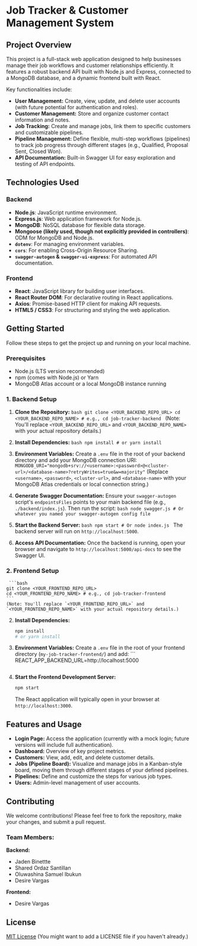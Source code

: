 # Job Tracker & Customer Management System

## Project Overview

This project is a full-stack web application designed to help businesses manage their job workflows and customer relationships efficiently. It features a robust backend API built with Node.js and Express, connected to a MongoDB database, and a dynamic frontend built with React.

Key functionalities include:

* **User Management:** Create, view, update, and delete user accounts (with future potential for authentication and roles).
* **Customer Management:** Store and organize customer contact information and notes.
* **Job Tracking:** Create and manage jobs, link them to specific customers and customizable pipelines.
* **Pipeline Management:** Define flexible, multi-step workflows (pipelines) to track job progress through different stages (e.g., Qualified, Proposal Sent, Closed Won).
* **API Documentation:** Built-in Swagger UI for easy exploration and testing of API endpoints.

## Technologies Used

### Backend

* **Node.js**: JavaScript runtime environment.
* **Express.js**: Web application framework for Node.js.
* **MongoDB**: NoSQL database for flexible data storage.
* **Mongoose (likely used, though not explicitly provided in controllers)**: ODM for MongoDB and Node.js.
* **`dotenv`**: For managing environment variables.
* **`cors`**: For enabling Cross-Origin Resource Sharing.
* **`swagger-autogen` & `swagger-ui-express`**: For automated API documentation.

### Frontend

* **React**: JavaScript library for building user interfaces.
* **React Router DOM**: For declarative routing in React applications.
* **Axios**: Promise-based HTTP client for making API requests.
* **HTML5 / CSS3**: For structuring and styling the web application.

## Getting Started

Follow these steps to get the project up and running on your local machine.

### Prerequisites

* Node.js (LTS version recommended)
* npm (comes with Node.js) or Yarn
* MongoDB Atlas account or a local MongoDB instance running

### 1. Backend Setup

1. **Clone the Repository:**
       ```bash
    git clone <YOUR_BACKEND_REPO_URL>
    cd <YOUR_BACKEND_REPO_NAME> # e.g., cd job-tracker-backend
        ```
    (Note: You'll replace `<YOUR_BACKEND_REPO_URL>` and `<YOUR_BACKEND_REPO_NAME>` with your actual repository details.)

2. **Install Dependencies:**
        ```bash
    npm install
        # or yarn install
           ```

3. **Environment Variables:**
    Create a `.env` file in the root of your backend directory and add your MongoDB connection URI:
         ```
    MONGODB_URI="mongodb+srv://<username>:<password>@<cluster-url>/<database-name>?retryWrites=true&w=majority"
           ```
    (Replace `<username>`, `<password>`, `<cluster-url>`, and `<database-name>` with your MongoDB Atlas credentials or local connection string.)

4. **Generate Swagger Documentation:**
    Ensure your `swagger-autogen` script's `endpointsFiles` points to your main backend file (e.g., `./backend/index.js`). Then run the script:
         ```bash
    node swagger.js # Or whatever you named your swagger-autogen config file
          ```

5. **Start the Backend Server:**
           ```bash
    npm start # Or node index.js
          ```
    The backend server will run on `http://localhost:5000`.

6. **Access API Documentation:**
    Once the backend is running, open your browser and navigate to `http://localhost:5000/api-docs` to see the Swagger UI.

### 2. Frontend Setup

     ```bash
    git clone <YOUR_FRONTEND_REPO_URL>
    cd <YOUR_FRONTEND_REPO_NAME> # e.g., cd job-tracker-frontend
    ```
    (Note: You'll replace `<YOUR_FRONTEND_REPO_URL>` and `<YOUR_FRONTEND_REPO_NAME>` with your actual repository details.)

2.  **Install Dependencies:**
    ```bash
    npm install
    # or yarn install
    ```
3.  **Environment Variables:**
    Create a `.env` file in the root of your frontend directory (`my-job-tracker-frontend/`) and add:
        ```
REACT_APP_BACKEND_URL=http://localhost:5000
     ```
4.  **Start the Frontend Development Server:**
    ```bash
    npm start
    ```
    The React application will typically open in your browser at `http://localhost:3000`.

## Features and Usage

* **Login Page:** Access the application (currently with a mock login; future versions will include full authentication).
* **Dashboard:** Overview of key project metrics.
* **Customers:** View, add, edit, and delete customer details.
* **Jobs (Pipeline Board):** Visualize and manage jobs in a Kanban-style board, moving them through different stages of your defined pipelines.
* **Pipelines:** Define and customize the steps for various job types.
* **Users:** Admin-level management of user accounts.

## Contributing

We welcome contributions! Please feel free to fork the repository, make your changes, and submit a pull request.

### Team Members:

**Backend:**

* Jaden Binettte
* Shared Ordaz Santillan
* Oluwashina Samuel Ibukun
* Desire Vargas

**Frontend:**

* Desire Vargas

## License

[MIT License](LICENSE) (You might want to add a LICENSE file if you haven't already.)
